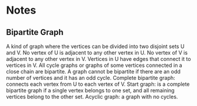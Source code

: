 # Notes

## Bipartite Graph

A kind of graph where the vertices can be divided into two disjoint sets U and V.
No vertex of U is adjacent to any other vertex in U.
No vertex of V is adjacent to any other vertex in V.
Vertices in U have edges that connect it to vertices in V.
All cycle graphs or graphs of some vertices connected in a close chain are bipartite.
A graph cannot be bipartite if there are an odd number of vertices and it has an odd cycle.
Complete bipartite graph: connects each vertex from U to each vertex of V.
Start graph: is a complete bipartite graph if a single vertex belongs to one set, and all remaining vertices belong to the other set.
Acyclic graph: a graph with no cycles.